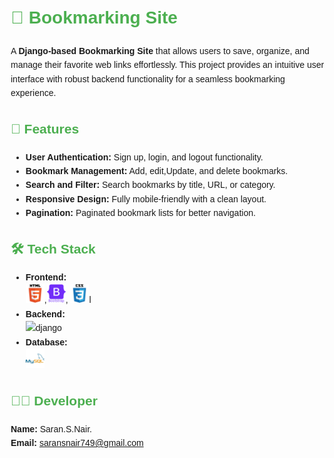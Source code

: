 <!DOCTYPE html>
<html lang="en">
<head>
  <meta charset="UTF-8">
  <meta name="viewport" content="width=device-width, initial-scale=1.0">

</head>
<body style="font-family: Arial, sans-serif; line-height: 1.6; margin: 20px;">

  <h1 style="color: #4CAF50;">🌟 Bookmarking Site</h1>
  <p>A <strong>Django-based Bookmarking Site</strong> that allows users to save, organize, and manage their favorite web links effortlessly. This project provides an intuitive user interface with robust backend functionality for a seamless bookmarking experience.</p>

  <h2 style="color: #4CAF50;">🚀 Features</h2>
  <ul>
    <li><strong>User Authentication:</strong> Sign up, login, and logout functionality.</li>
    <li><strong>Bookmark Management:</strong> Add, edit,Update, and delete bookmarks.</li>
    <li><strong>Search and Filter:</strong> Search bookmarks by title, URL, or category.</li>
    <li><strong>Responsive Design:</strong> Fully mobile-friendly with a clean layout.</li>
    <li><strong>Pagination:</strong> Paginated bookmark lists for better navigation.</li>
  </ul>

  <h2 style="color: #4CAF50;">🛠️ Tech Stack</h2>
  <ul>
    <li><strong>Frontend:</strong><br> <img src="https://raw.githubusercontent.com/devicons/devicon/master/icons/html5/html5-original-wordmark.svg" alt="html5"  width="30" height="30"/>,<img src="https://raw.githubusercontent.com/devicons/devicon/master/icons/bootstrap/bootstrap-plain-wordmark.svg" alt="bootstrap" width="30" height="30"/>,
<img src="https://raw.githubusercontent.com/devicons/devicon/master/icons/css3/css3-original-wordmark.svg" alt="css3" width="30" height="30"/>l

</li>
    <li><strong>Backend:</strong><br><img src="https://cdn.worldvectorlogo.com/logos/django.svg" alt="django" width="30" height="30"/></li>
    <li><strong>Database:</strong><br> <img src="https://raw.githubusercontent.com/devicons/devicon/master/icons/mysql/mysql-original-wordmark.svg" alt="mysql" width="30" height="30"/> </li>
  </ul>

 
    



  <h2 style="color: #4CAF50;">👨‍💻 Developer</h2>
  <p><strong>Name:</strong> Saran.S.Nair.<br>
  <strong>Email:</strong> <a href="saransnair749@gmail.com">saransnair749@gmail.com</a><br>


</body>
</html>
